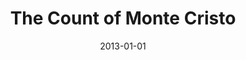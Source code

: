 ---
title: "The Count of Monte Cristo"
bookAuthor: "Alexandre Dumas"
layout: book
format: "book"
recommended: "true"
date: "2013-01-01"
tag: book
projects: false
books: true
hidden: false
category: book
amazonLink: "http://amzn.to/2uSFd6q"
---